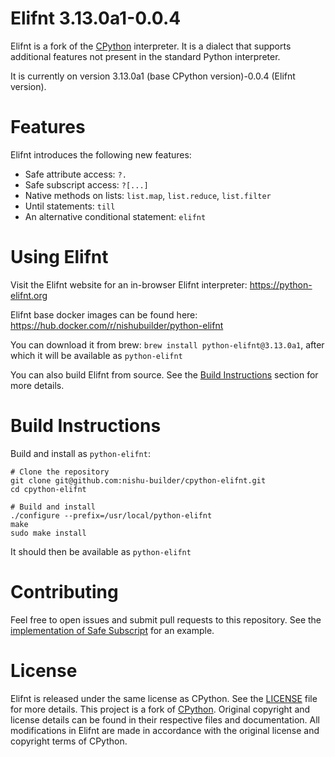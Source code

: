 Elifnt 3.13.0a1-0.0.4
=====================================

Elifnt is a fork of the [CPython](https://github.com/python/cpython) interpreter. It is a dialect that supports additional features not present in the standard Python interpreter.

It is currently on version 3.13.0a1 (base CPython version)-0.0.4 (Elifnt version).


# Features

Elifnt introduces the following new features:
- Safe attribute access: `?.`
- Safe subscript access: `?[...]`
- Native methods on lists: `list.map`, `list.reduce`, `list.filter`
- Until statements: `till`
- An alternative conditional statement: `elifnt`


# Using Elifnt

Visit the Elifnt website for an in-browser Elifnt interpreter: https://python-elifnt.org

Elifnt base docker images can be found here: https://hub.docker.com/r/nishubuilder/python-elifnt

You can download it from brew: `brew install python-elifnt@3.13.0a1`, after which it will be available as `python-elifnt`

You can also build Elifnt from source. See the [Build Instructions](#build-instructions) section for more details.


# Build Instructions
Build and install as `python-elifnt`:
```
# Clone the repository
git clone git@github.com:nishu-builder/cpython-elifnt.git
cd cpython-elifnt

# Build and install
./configure --prefix=/usr/local/python-elifnt
make
sudo make install
```

It should then be available as `python-elifnt`


# Contributing

Feel free to open issues and submit pull requests to this repository. See the [implementation of Safe Subscript](https://github.com/nishu-builder/cpython-elifnt/pull/3) for an example.


# License
Elifnt is released under the same license as CPython. See the [LICENSE](LICENSE) file for more details. This project is a fork of [CPython](https://github.com/python/cpython). Original copyright and license details can be found in their respective files and documentation. All modifications in Elifnt are made in accordance with the original license and copyright terms of CPython.
